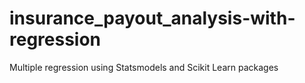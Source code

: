 # insurance_payout_analysis-with-regression

Multiple regression using Statsmodels and Scikit Learn packages
